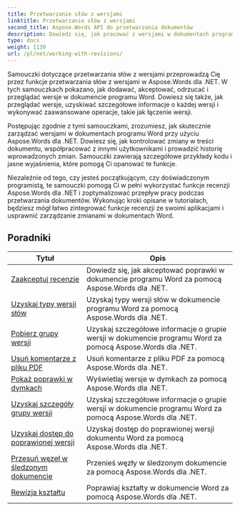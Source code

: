 ```yaml
---
title: Przetwarzanie słów z wersjami
linktitle: Przetwarzanie słów z wersjami
second_title: Aspose.Words API do przetwarzania dokumentów
description: Dowiedz się, jak pracować z wersjami w dokumentach programu Word przy użyciu Aspose.Words dla .NET. Samouczki krok po kroku z przykładowym kodem do zarządzania wersjami i przeglądania ich.
type: docs
weight: 1130
url: /pl/net/working-with-revisions/
---
```

Samouczki dotyczące przetwarzania słów z wersjami przeprowadzą Cię przez funkcje przetwarzania słów z wersjami w Aspose.Words dla .NET. W tych samouczkach pokazano, jak dodawać, akceptować, odrzucać i przeglądać wersje w dokumencie programu Word. Dowiesz się także, jak przeglądać wersje, uzyskiwać szczegółowe informacje o każdej wersji i wykonywać zaawansowane operacje, takie jak łączenie wersji.

Postępując zgodnie z tymi samouczkami, zrozumiesz, jak skutecznie zarządzać wersjami w dokumentach programu Word przy użyciu Aspose.Words dla .NET. Dowiesz się, jak kontrolować zmiany w treści dokumentu, współpracować z innymi użytkownikami i prowadzić historię wprowadzonych zmian. Samouczki zawierają szczegółowe przykłady kodu i jasne wyjaśnienia, które pomogą Ci opanować te funkcje.

Niezależnie od tego, czy jesteś początkującym, czy doświadczonym programistą, te samouczki pomogą Ci w pełni wykorzystać funkcje recenzji Aspose.Words dla .NET i zoptymalizować przepływ pracy podczas przetwarzania dokumentów. Wykonując kroki opisane w tutorialach, będziesz mógł łatwo zintegrować funkcje recenzji ze swoimi aplikacjami i usprawnić zarządzanie zmianami w dokumentach Word.

 ## Poradniki
| Tytuł | Opis |
| --- | --- |
| [Zaakceptuj recenzje](./accept-revisions/) | Dowiedz się, jak akceptować poprawki w dokumencie programu Word za pomocą Aspose.Words dla .NET. |
| [Uzyskaj typy wersji słów](./get-revision-types/) | Uzyskaj typy wersji słów w dokumencie programu Word za pomocą Aspose.Words dla .NET. |
| [Pobierz grupy wersji](./get-revision-groups/) | Uzyskaj szczegółowe informacje o grupie wersji w dokumencie programu Word za pomocą Aspose.Words dla .NET. |
| [Usuń komentarze z pliku PDF](./remove-comments-in-pdf/) | Usuń komentarze z pliku PDF za pomocą Aspose.Words dla .NET. |
| [Pokaż poprawki w dymkach](./show-revisions-in-balloons/) | Wyświetlaj wersje w dymkach za pomocą Aspose.Words dla .NET. |
| [Uzyskaj szczegóły grupy wersji](./get-revision-group-details/) | Uzyskaj szczegółowe informacje o grupie wersji w dokumencie programu Word za pomocą Aspose.Words dla .NET. |
| [Uzyskaj dostęp do poprawionej wersji](./access-revised-version/) | Uzyskaj dostęp do poprawionej wersji dokumentu Word za pomocą Aspose.Words dla .NET. |
| [Przesuń węzeł w śledzonym dokumencie](./move-node-in-tracked-document/) | Przenieś węzły w śledzonym dokumencie za pomocą Aspose.Words dla .NET. |
| [Rewizja kształtu](./shape-revision/) | Poprawiaj kształty w dokumencie Word za pomocą Aspose.Words dla .NET. |